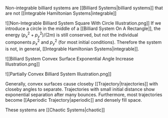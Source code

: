 Non-integrable billiard systems are [[Billiard Systems|billiard systems]] that are not [[Integrable Hamiltonian Systems|integrable]]

![[Non-Integrable Billiard System Square With Circle Illustration.png]]
If we introduce a circle in the middle of a [[Billiard System On A Rectangle]], the energy $(p_x^2+p_y^2)/(2m)$ is still conserved, but not the individual components $p_x^2$ and $p_y^2$ (for most initial conditions).   Therefore the system is not, in general, [[Integrable Hamiltonian Systems|integrable]].

![[Billiard System Convex Surface Exponential Angle Increase Illustration.png]]

![[Partially Convex Billiard System Illustration.png]]

Generally, convex surfaces cause closeby [[Trajectory|trajectories]] with closeby angles to separate.  Trajectories with small initial distance show exponential separation after many bounces. Furthermore, most trajectories become [[Aperiodic Trajectory|aperiodic]] and densely fill space. 

These systems are [[Chaotic Systems|chaotic]]